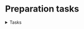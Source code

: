 # Preparation tasks
<details>
<summary>Tasks</summary>

- [X] Reproduce the DDPM result - FID: 2.64
- [X] Add torch ema
  - Substitute all switches to manager
- [X] Update optimizer step
- [X] Add DDP
  - Change model to model_without_ddp
  - Change dataloader
  - Change trainer
- [X] Reorganise folders
- [X] Add float16 training and scaler
- [X] Leave one fid function
- [X] Write generation function
- New FID: 


</details>



